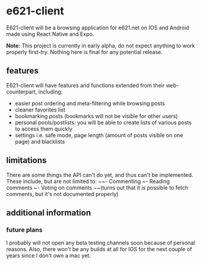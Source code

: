 # e621-client
E621-client will be a browsing application for e621.net on IOS and Android made using React Native and Expo.

**Note:** This project is currently in early alpha, do not expect anything to work properly first-try. Nothing here is final for any potential release.

## features
E621-client will have features and functions extended from their web-counterpart, including:
- easier post ordering and meta-filtering while browsing posts
- cleaner favorites list
- bookmarking posts (bookmarks will not be visible for other users)
- personal pools/postlists: you will be able to create lists of various posts to access them quickly
- settings i.e. safe mode, page length (amount of posts visible on one page) and blacklists

## limitations
There are some things the API can't do yet, and thus can't be implemented. These include, but are not limited to:
~~- Commenting
~- Reading comments 
~- Voting on comments
~~(turns out that it *is* possible to fetch comments, but it's not documented properly)

## additional information
### future plans
I probably will not open any beta testing channels soon because of personal reasons. Also, there won't be any builds at all for IOS for the next couple of years since I don't own a mac yet.
